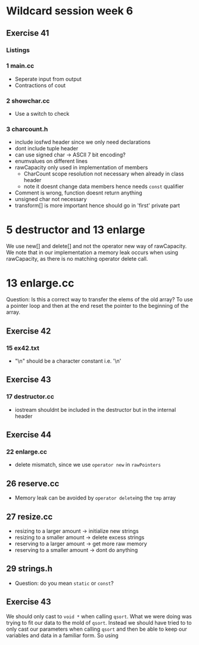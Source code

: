Wildcard session week 6
======

## Exercise 41
### Listings
### 1 main.cc
- Seperate input from output 
- Contractions of cout 
### 2 showchar.cc
- Use a switch to check

### 3 charcount.h
- include iosfwd header since we only need declarations
- dont include tuple header
- can use signed char -> ASCII 7 bit encoding?
- enumvalues on different lines
- rawCapacity only used in implementation of members
    - CharCount scope resolution not necessary when already in class header
    - note it doesnt change data members hence needs `const` qualifier
- Comment is wrong, function doesnt return anything
- unsigned char not necessary
- transform[] is more important hence should go in 'first' private part

# 5 destructor and 13 enlarge
We use new[] and delete[] and not the operator new way of rawCapacity. We note
that in our implementation a memory leak occurs when using rawCapacity, as there
is no matching operator delete call.

# 13 enlarge.cc
Question: Is this a correct way to transfer the elems of the old array? To use 
a pointer loop and then at the end reset the pointer to the beginning of the 
array. 


## Exercise 42
### 15 ex42.txt
- "\n" should be a character constant i.e. '\n'

## Exercise 43
### 17 destructor.cc
- iostream shouldnt be included in the destructor but in the internal header

## Exercise 44
### 22 enlarge.cc
- delete mismatch, since we use `operator new` in `rawPointers`

## 26 reserve.cc
- Memory leak can be avoided by `operator delete`ing the `tmp` array

## 27 resize.cc
- resizing to a larger amount -> initialize new strings
- resizing to a smaller amount -> delete excess strings
- reserving to a larger amount -> get more raw memory
- reserving to a smaller amount -> dont do anything

## 29 strings.h
- Question: do you mean `static` or `const`?


## Exercise 43
We should only cast to `void *` when calling `qsort`. What we were doing was
trying to fit our data to the mold of `qsort`. Instead we should have tried to
to only cast our parameters when calling `qsort` and then be able to keep
our variables and data in a familiar form. So using 

